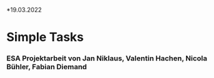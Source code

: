 *19.03.2022

# Simple Tasks
### ESA Projektarbeit von Jan Niklaus, Valentin Hachen, Nicola Bühler, Fabian Diemand